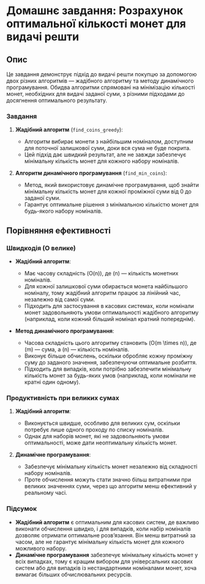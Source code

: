 # Домашнє завдання: Розрахунок оптимальної кількості монет для видачі решти

## Опис

Це завдання демонструє підхід до видачі решти покупцю за допомогою двох різних алгоритмів — жадібного алгоритму та методу динамічного програмування. Обидва алгоритми спрямовані на мінімізацію кількості монет, необхідних для видачі заданої суми, з різними підходами до досягнення оптимального результату.

### Завдання

1. **Жадібний алгоритм** (`find_coins_greedy`):  
   - Алгоритм вибирає монети з найбільшим номіналом, доступним для поточної залишкової суми, доки вся сума не буде покрита.
   - Цей підхід дає швидкий результат, але не завжди забезпечує мінімальну кількість монет для кожного набору номіналів.
   
2. **Алгоритм динамічного програмування** (`find_min_coins`):  
   - Метод, який використовує динамічне програмування, щоб знайти мінімальну кількість монет для кожної проміжної суми від 0 до заданої суми.
   - Гарантує оптимальне рішення з мінімальною кількістю монет для будь-якого набору номіналів.

## Порівняння ефективності

### Швидкодія (О велике)

- **Жадібний алгоритм**: 
  - Має часову складність \(O(n)\), де \(n\) — кількість монетних номіналів.
  - Для кожної залишкової суми обирається монета найбільшого номіналу, тому жадібний алгоритм працює за лінійний час, незалежно від самої суми.
  - Підходить для застосування в касових системах, коли номінали монет задовольняють умови оптимальності жадібного алгоритму (наприклад, коли кожний більший номінал кратний попереднім).

- **Метод динамічного програмування**:
  - Часова складність цього алгоритму становить \(O(m \times n)\), де \(m\) — сума, а \(n\) — кількість номіналів.
  - Виконує більше обчислень, оскільки обробляє кожну проміжну суму до заданого значення, забезпечуючи оптимальне розбиття.
  - Підходить для випадків, коли потрібно забезпечити мінімальну кількість монет за будь-яких умов (наприклад, коли номінали не кратні один одному).

### Продуктивність при великих сумах

1. **Жадібний алгоритм**:
   - Виконується швидше, особливо для великих сум, оскільки потребує лише одного проходу по списку номіналів.
   - Однак для наборів монет, які не задовольняють умови оптимальності, може дати неоптимальну кількість монет.
   
2. **Динамічне програмування**:
   - Забезпечує мінімальну кількість монет незалежно від складності набору номіналів.
   - Проте обчислення можуть стати значно більш витратними при великих значеннях суми, через що алгоритм менш ефективний у реальному часі.

### Підсумок

- **Жадібний алгоритм** є оптимальним для касових систем, де важливо виконати обчислення швидко, і для випадків, коли набір номіналів дозволяє отримати оптимальне розв’язання. Він менш витратний за часом, але не гарантує мінімальну кількість монет для кожного можливого набору.
- **Динамічне програмування** забезпечує мінімальну кількість монет у всіх випадках, тому є кращим вибором для універсальних касових систем або для випадків із нестандартними номіналами монет, хоча вимагає більших обчислювальних ресурсів.
